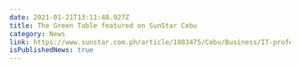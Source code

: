 ```yaml
---
date: 2021-01-21T13:11:48.927Z
title: The Green Table featured on SunStar Cebu
category: News
link: https://www.sunstar.com.ph/article/1883475/Cebu/Business/IT-professional-takes-leap-in-opening-new-business
isPublishedNews: true
---
```

